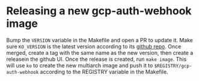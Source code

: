 # Releasing a new gcp-auth-webhook image
Bump the `VERSION` variable in the Makefile and open a PR to update it. Make sure `KO_VERSION` is the latest version according to its [github repo](https://github.com/google/ko/releases).
Once merged, create a tag with the same name as the new version, then create a releasein the github UI. Once the release is created, run `make image`. This will use `ko` to create the new multiarch image and push it to `$REGISTRY/gcp-auth-webhook` according to the REGISTRY variable in the Makefile.
